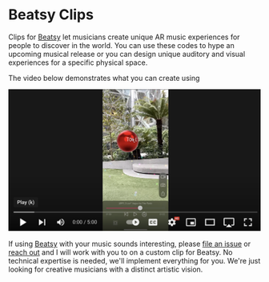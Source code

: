 # Beatsy Clips

Clips for [Beatsy][app] let musicians create unique AR music experiences for people to discover in the world. You can use these codes to hype an upcoming musical release or you can design unique auditory and visual experiences for a 
specific physical space.

The video below demonstrates what you can create using 

<div align="center"> 
    <a href="https://youtu.be/FkiHXBfpC40">
        <img src="images/video-thumb.png">
    </a>
</div>

If using [Beatsy][app] with your music sounds interesting, please [file an issue][issues] or [reach out][contact] and I will work with you to on a custom clip for Beatsy. No technical expertise is needed, we'll implement everything for you. We're just looking for creative musicians with a distinct artistic vision.


[app]: https://apps.apple.com/us/app/beatsy/id1543162330
[contact]: https://rarerealities.com/about/
[issues]: https://github.com/mattbierner/beatsy-app-clip-codes/issues